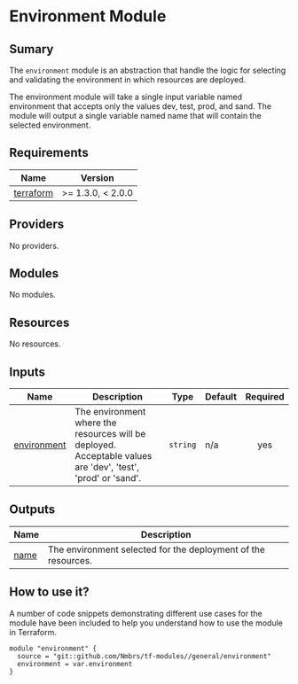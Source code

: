 # Environment Module

## Sumary

The `environment` module is an abstraction that handle the logic for selecting and validating the environment in which resources are deployed.

The environment module will take a single input variable named environment that accepts only the values dev, test, prod, and sand. The module will output a single variable named name that will contain the selected environment.

## Requirements

| Name                                                                     | Version           |
| ------------------------------------------------------------------------ | ----------------- |
| <a name="requirement_terraform"></a> [terraform](#requirement_terraform) | >= 1.3.0, < 2.0.0 |

## Providers

No providers.

## Modules

No modules.

## Resources

No resources.

## Inputs

| Name                                                               | Description                                                                                                  | Type     | Default | Required |
| ------------------------------------------------------------------ | ------------------------------------------------------------------------------------------------------------ | -------- | ------- | :------: |
| <a name="input_environment"></a> [environment](#input_environment) | The environment where the resources will be deployed. Acceptable values are 'dev', 'test', 'prod' or 'sand'. | `string` | n/a     |   yes    |

## Outputs

| Name                                            | Description                                                   |
| ----------------------------------------------- | ------------------------------------------------------------- |
| <a name="output_name"></a> [name](#output_name) | The environment selected for the deployment of the resources. |

## How to use it?

A number of code snippets demonstrating different use cases for the module have been included to help you understand how to use the module in Terraform.

```hcl
module "environment" {
  source = "git::github.com/Nmbrs/tf-modules//general/environment"
  environment = var.environment
}
```
